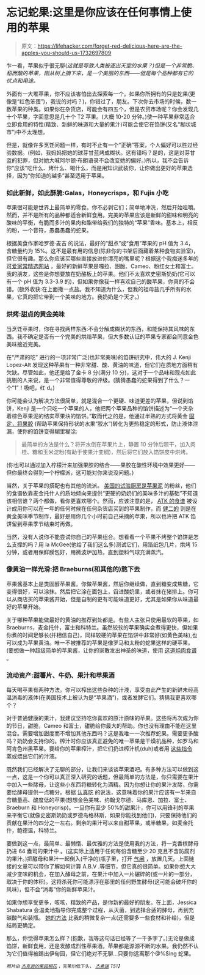 # 忘记蛇果:这里是你应该在任何事情上使用的苹果

> 原文：<https://lifehacker.com/forget-red-delicious-here-are-the-apples-you-should-us-1732697809>

乍一看，苹果似乎很无聊(*这就是导致人类被逐出天堂的水果？)但是一个非常脆、甜而酸的苹果，刚从树上摘下来，是一个美丽的东西——但是每个品种都有它的优点和用途。*



外面有一大堆苹果，你不应该害怕出去探索每一个。如果你所拥有的只是蛇果(更像是“红色笨蛋”)，我说的对吗？)，你错过了，朋友。下次你去市场的时候，数一数苹果的种类。如果你在杂货店，可能会有四五个，但是农贸市场呢？你会发现几十个苹果，字面意思是几十个 T2 苹果。(大概 10-20 分钟。)使一种苹果非常适合立即食用的特性(精致、新鲜的味道和大量的果汁)可能会使它在馅饼(又名“糊状城市”)中不太理想。

但是，就像许多烹饪问题一样，有时不止有一个“正确”答案，个人偏好可以胜过经验数据。(例如，我妈妈把她的球芽甘蓝烤成糊状。这有错吗？是的，这是对芽甘蓝的犯罪，但对她大喊阿尔顿·布朗语录不会改变她的偏好。)所以，我不会告诉你“应该”吃什么、烤什么、喝什么，而是用知识武装你，让你做出更好的苹果选择，因为“你知道的越多”甚至适用于苹果。

### 如此新鲜，如此酥脆:Galas，Honeycrisps，和 Fujis 小吃

苹果很可能是世界上最简单的零食。你不必剥它们；简单地冲洗，然后开始咀嚼。然而，并不是所有的品种都适合新鲜食用。完美的苹果应该是新鲜的甜味和明亮的酸味的平衡，有脆而多汁的果肉和酯带给我们的独特的“苹果”香味。基本上，相反的粉，一个音符，愚蠢愚蠢的蛇果。

根据美食作家哈罗德·麦吉 的说法，最好的“甜点”或“食用”苹果的 pH 值为 3.4，含糖量约为 15%。这不是最有用的信息(除非你的书架后面藏着某种食物实验室)，但它很有趣。那么你应该买哪些直接放进你漂亮的嘴里呢？根据这个我痴迷多年的 [可爱家常精选网站](http://www.pickyourown.org/apples.htm) ，最好的新鲜苹果是嘎拉、甜脆、Cameo、粉红女士和富士。我的朋友，这些是你想要放在奶酪板上的苹果。他们不太喜欢史密斯奶奶(它可以有一个 pH 值为 3.3-3.9 的)，但如果你像我一样喜欢自己的酸苹果，你真的不会错。(额外收获:在上面撒一点盐。我不知道为什么，但我的祖母盐几乎所有的水果，它真的把它带到一个美味的地方。我奶奶是个天才。)

### 烘烤:甜点的黄金美味

当烹饪苹果时，你在寻找两样东西:不会分解成糊状的东西，和能保持其风味的东西。我不确定是否有一个完美的烘焙苹果，但大多数认证的苹果专家都会同意金色美味接近完美。

在“严肃的吃” 进行的一项非常广泛(也非常美味)的馅饼研究中，伟大的 J. Kenji Lopez-Alt 发现这种苹果有一种非常甜、酸、黄油的味道，但它们在质地方面稍有欠缺。尽管如此，他还是给了金卡 8 分(满分 10 分)，这对于一个品味和观点如此挑剔的人来说，是一个非常值得尊敬的评级。(猜猜愚蠢的蛇果得到了什么？一个“1”！吸吧，红 d。)

你可能会认为解决方法很简单，就是混合一个更硬、味道更差的苹果，但说到馅饼，Kenji 是一个只吃一个苹果的人，他把两个苹果品种的馅饼描述为“一个夹杂着棕色苹果泥的结实苹果块的馅饼。”取而代之的是，他通过半熟的方式将黄金 [固定，将果胶](http://www.seriouseats.com/2014/11/the-food-lab-redux-science-apple-pie-thanksgiving.html) (帮助苹果保持形状的水果“胶水”)转化为更热稳定的形式，防止液体泄漏，使你的馅饼变得糊里糊涂:

> 最简单的方法是什么？将开水倒在苹果片上，静置 10 分钟后晾干，加入肉桂、糖和玉米淀粉(有助于使果汁变稠)，然后将它们放入馅饼皮中烘烤。

(你也可以通过加入柠檬汁来加强果胶的结合——果胶在酸性环境中效果更好——但你最终会得到一个柠檬派，这可能对你来说没问题。)

当然，关于苹果的搭配也有其他的流派。 [美国的试验厨房是苹果泥](https://www.americastestkitchen.com/recipes/1377-classic-apple-pie) 的粉丝，他们的食谱依靠麦金托什人的质地倾向来提供“更硬的奶奶们的美味多汁的基础”不知道该相信谁？两个都做，看你更喜欢哪个。然而，应该注意的是， [ATK 的食谱](http://www.cooking.com/recipes-and-more/recipes/classic-apple-pie-recipe-7622.aspx#axzz3maoVzaXI) 被设计成用你可以在一年的任何时候在任何杂货店买到的苹果制作，而 [健二的](http://www.seriouseats.com/recipes/2011/10/perfect-apple-pie-recipe-double-crusted-thanksgiving-dessert.html) 则是在黄金美味季节制作，最好是用你几个小时前自己采摘的苹果，所以也许把 ATK 馅饼留到苹果季节结束时再做。

当然，没有人说你不能尝试你自己的苹果组合。想看看一个苹果不烤整个馅饼是怎么支撑的吗？用 la McGee(他给了我们这么多)测试它们，用箔纸包几片，烘烤 15 分钟，或者用保鲜膜包好，用微波炉加热，直到塑料气球充满蒸汽。

### 像黄油一样光滑:把 Braeburns(和其他的)熬下去

苹果酱基本上是类固醇苹果酱。你做苹果酱，然后你继续做，直到糖变成焦糖，它变得很好，可以涂抹。然后把它涂在面包上，舀进酸奶里，或者抹在猪排上。你可以从商店买的苹果酱开始，但是自制的更有可能味道更好，尤其是如果你从味道最好的苹果开始。

关于哪种苹果能做最好的黄油的推荐到处都是。有些人主张只使用最软的苹果，如 Braeburns，麦金托什，富士和科特兰。虽然较软的苹果确实会煮得更快，但如果你煮的时间足够长(并相信自己)，同样较硬的苹果在馅饼中非常好(如黄色美味),也可以成为苹果黄油。唯一不被推荐的苹果是像罗马和太粉的蛇果这样的硬苹果。(要想做一种超级简单的苹果酱，让你的家散发出神圣的味道，使用 [这道炖肉食谱](http://www.applebutterfest.org/applebutter_making.htm) 。

### 流动资产:甜薯片、牛奶、果汁和苹果酒

每天喝苹果有两种方法。你可以榨出这些杂种的汁液，享受由此产生的新鲜未经高温消毒的液体(在美国技术上被认为是“苹果酒”)，或者发酵它们。猜猜我更喜欢哪个？

对于普通健康的果汁，我建议坚持吃你喜欢的原汁原味的苹果。这些将再次成为你的节日，甜脆，Cameo 和富士，甜脆给你最大的帮助。你也没有理由不能在这里混合。需要增加甜度而不增加其他东西吗？这是我唯一一次推荐蛇果。需要更多酸吗？奶奶会支持你的。榨汁时你应该真正避免的唯一苹果是干燥机品种，如罗马和阿肯色州黑苹果。要给你的苹果榨汁，把它们扔进榨汁机(duh)或者用 [这些指令](http://www.pickyourown.org/applecider.htm) 蒸或煨出它们的汁液。

既然我们已经解决了无聊的部分，让我们来谈谈苹果酒吧。有多种方法可以做到这一点，这是一个你可以真正深入研究的话题，但最简单的方法是，你只需要在果汁中加入一些酵母，让这些小东西将糖转化为酒精。因为你想让你的果汁发酵，你需要给酵母提供一点糖分。根据 [认真吃](http://drinks.seriouseats.com/2013/09/cider-apple-guide-american-varieties-sharp-sweet-delicious-gala-fuji-granny-smith-greening-jonathan-pippin-gravenstein.html) 的说法，这意味着你的果汁应该有一半来自含糖量高、酸度低的苹果(想想金色美味、约翰戈尔德、马库恩、加拉、富士、Braeburn 和 Honeycrisp)。一旦你有至少 50%的甜果汁，你可以用锋利的苹果来平衡它(就像史密斯奶奶或罗德岛格林斯，如果你能找到他们)，只要保持他们的贡献在果汁的四分之一左右。剩余的果汁可以来自甜苹果，或半糖果，如麦金托什，鲍德温，科特兰。

要做到这一点，最简单、最懒惰、最优雅的方法是使用我的方法，将一克香槟酵母扔进 64 盎司的果汁中 。(这实际上适用于任何每份含糖至少 20 克且不含防腐剂的果汁。)把酵母和果汁一起倒入(干净的)瓶子里，打开 [气闸](https://www.midwestsupplies.com/airlock-s-bubble-type.html?utm_medium=feeds&utm_source=google&gdftrk=gdfV24959_a_7c1306_a_7c6184_a_7c6001&gclid=COXuw-7ZvLkCFXRp7AodYVoA3g) ，放置几天。上面链接的文章可以带你了解如何计算 A.B.V .等细节，但它真的很简单。如果你想大大减少变味的机会，在加入酵母之前，在果汁中加入一片碾碎的(或一片的一部分，取决于你的体积)。这将杀死你可能漂浮在那里的任何野生酵母(这可能会破坏你的风味)，但不会“消毒”你的新鲜苹果汁。

如果你想享受更多，咳咳，精致的产品，是你新的最好的朋友。在上面，Jessica Shabatura 会温柔地指导你完成整个过程，从灭菌，到选择合适的酵母，再到充碳酸气和装瓶。 [她的方法](http://www.howtomakehardcider.com/making.html) 比我的稍微复杂一点(还需要多一些食材和补给)，但是结局更确定。

那么，你觉得苹果怎么样？(抱歉，我等这句话已经等了一千多字了。)无论是做成馅饼，新鲜食用，还是发酵成烈性苹果酒，苹果都是源源不断的水果。我仍然不认为它们值得被踢出伊甸园，但它们绝对不无聊...只要你远离那个@%$ing 蛇果。

<small>*照片由*</small> [<small>*杰克逊的果园*</small>](https://www.flickr.com/photos/jacksonsorchard/17155815702/)<small></small>*[<small>*桐花*</small>](https://www.flickr.com/photos/kiri_no_hana/9561319868/) <small>*，克莱尔低下头，*</small> [<small>*杰弗瑞*</small>](https://www.flickr.com/photos/jeffreyww/15128383910/) <small>T51】</small>*